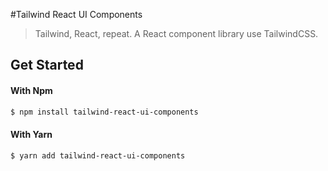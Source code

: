 #Tailwind React UI Components

> Tailwind, React, repeat. A React component library use TailwindCSS.

## Get Started

#### With Npm

```bash
$ npm install tailwind-react-ui-components
```

#### With Yarn

```bash
$ yarn add tailwind-react-ui-components
```
